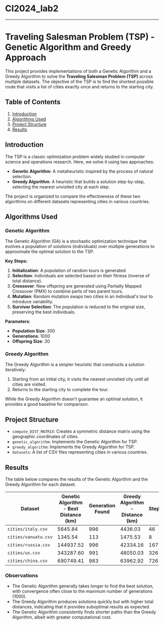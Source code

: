 # CI2024_lab2
---

# Traveling Salesman Problem (TSP) - Genetic Algorithm and Greedy Approach

This project provides implementations of both a Genetic Algorithm and a Greedy Algorithm to solve the **Traveling Salesman Problem (TSP)** across multiple datasets. The objective of the TSP is to find the shortest possible route that visits a list of cities exactly once and returns to the starting city.

## Table of Contents
1. [Introduction](#introduction)
2. [Algorithms Used](#algorithms-used)
3. [Project Structure](#project-structure)
4. [Results](#results)

## Introduction

The TSP is a classic optimization problem widely studied in computer science and operations research. Here, we solve it using two approaches:
- **Genetic Algorithm**: A metaheuristic inspired by the process of natural selection.
- **Greedy Algorithm**: A heuristic that builds a solution step-by-step, selecting the nearest unvisited city at each step.

The project is organized to compare the effectiveness of these two algorithms on different datasets representing cities in various countries.

## Algorithms Used

### Genetic Algorithm
The Genetic Algorithm (GA) is a stochastic optimization technique that evolves a population of solutions (individuals) over multiple generations to approximate the optimal solution to the TSP.

**Key Steps:**
1. **Initialization**: A population of random tours is generated.
2. **Selection**: Individuals are selected based on their fitness (inverse of total distance).
3. **Crossover**: New offspring are generated using Partially Mapped Crossover (PMX) to combine parts of two parent tours.
4. **Mutation**: Random mutation swaps two cities in an individual's tour to introduce variability.
5. **Survivor Selection**: The population is reduced to the original size, preserving the best individuals.

**Parameters**:
- **Population Size**: 300
- **Generations**: 1000
- **Offspring Size**: 30

### Greedy Algorithm
The Greedy Algorithm is a simpler heuristic that constructs a solution iteratively:
1. Starting from an initial city, it visits the nearest unvisited city until all cities are visited.
2. Returns to the starting city to complete the tour.

While the Greedy Algorithm doesn't guarantee an optimal solution, it provides a good baseline for comparison.

## Project Structure

- `compute_DIST_MATRIX`: Creates a symmetric distance matrix using the geographic coordinates of cities.
- `genetic_algorithm`: Implements the Genetic Algorithm for TSP.
- `greedy_algorithm`: Implements the Greedy Algorithm for TSP.
- `datasets`: A list of CSV files representing cities in various countries.

## Results

The table below compares the results of the Genetic Algorithm and the Greedy Algorithm for each dataset.

| Dataset             | Genetic Algorithm - Best Distance (km) | Generation Found | Greedy Algorithm - Distance (km) | Steps |
|---------------------|----------------------------------------|------------------|-----------------------------------|-------|
| `cities/italy.csv`  | 5645.84                               | 996              | 4436.03                           | 46    |
| `cities/vanuatu.csv`| 1345.54                               | 113              | 1475.53                           | 8     |
| `cities/russia.csv` | 144937.52                             | 996              | 42334.16                          | 167   |
| `cities/us.csv`     | 343287.60                             | 991              | 48050.03                          | 326   |
| `cities/china.csv`  | 690749.41                             | 983              | 63962.92                          | 726   |

### Observations
- The Genetic Algorithm generally takes longer to find the best solution, with convergence often close to the maximum number of generations (1000).
- The Greedy Algorithm produces solutions quickly but with higher total distances, indicating that it provides suboptimal results as expected.
- The Genetic Algorithm consistently finds shorter paths than the Greedy Algorithm, albeit with greater computational cost.

